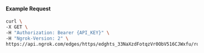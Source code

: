 <!-- Code generated for API Clients. DO NOT EDIT. -->

#### Example Request

```bash
curl \
-X GET \
-H "Authorization: Bearer {API_KEY}" \
-H "Ngrok-Version: 2" \
https://api.ngrok.com/edges/https/edghts_33NaXzdFotqzVr0ObV516CJWxfu/routes/edghtsrt_33NaXy5UuHhiKNE1VCE4cV949H7/user_agent_filter
```
